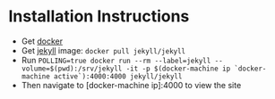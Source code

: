 # Installation Instructions

- Get [docker](https://docs.docker.com/engine/installation/)
- Get [jekyll](https://hub.docker.com/r/jekyll/jekyll/) image: `docker pull jekyll/jekyll`
- Run ``POLLING=true docker run --rm --label=jekyll --volume=$(pwd):/srv/jekyll -it -p $(docker-machine ip `docker-machine active`):4000:4000 jekyll/jekyll``
- Then navigate to [docker-machine ip]:4000 to view the site

